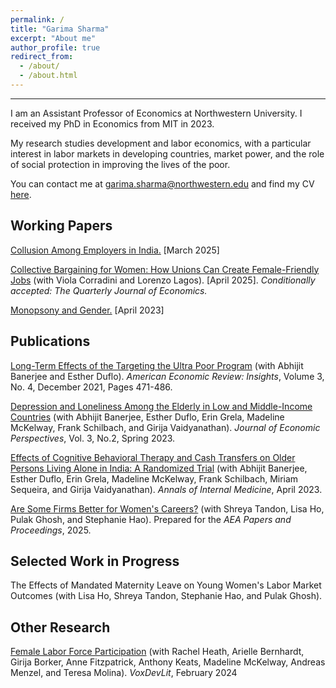 ```yaml
---
permalink: /
title: "Garima Sharma"
excerpt: "About me"
author_profile: true
redirect_from: 
  - /about/
  - /about.html
---
```


------
I am an Assistant Professor of Economics at Northwestern University. I received my PhD in Economics from MIT in 2023.

My research studies development and labor economics, with a particular interest in labor markets in developing countries, market power, and the role of social protection in improving the lives of the poor.

You can contact me at garima.sharma@northwestern.edu and find my CV [here](https://gsharma38.github.io/gsharma.github.io/files/Sharma_CV.pdf). 


Working Papers
------

[Collusion Among Employers in India.](https://gsharma38.github.io/gsharma.github.io/files/collusion_gs.pdf) [March 2025]

[Collective Bargaining for Women: How Unions Can Create Female-Friendly Jobs](https://gsharma38.github.io/gsharma.github.io/files/CBFW_paper_CLS.pdf) (with Viola Corradini and Lorenzo Lagos). [April 2025]. _Conditionally accepted: The Quarterly Journal of Economics._ 

[Monopsony and Gender.](https://gsharma38.github.io/gsharma.github.io/files/monopsony_gender_gsharma.pdf) [April 2023]


Publications
------
[Long-Term Effects of the Targeting the Ultra Poor Program](https://gsharma38.github.io/gsharma.github.io/files/aeri.20200667.pdf) (with Abhijit Banerjee and Esther Duflo). _American Economic Review: Insights_, Volume 3, No. 4, December 2021, Pages 471-486.

[Depression and Loneliness Among the Elderly in Low and Middle-Income Countries](https://gsharma38.github.io/gsharma.github.io/files/JEP_Paper_Dec_2022.pdf) (with Abhijit Banerjee, Esther Duflo, Erin Grela, Madeline McKelway, Frank Schilbach, and Girija Vaidyanathan). _Journal of Economic Perspectives_, Vol. 3, No.2, Spring 2023.

[Effects of Cognitive Behavioral Therapy and Cash Transfers on Older Persons Living Alone in India: A Randomized Trial](https://gsharma38.github.io/gsharma.github.io/files/annals_cbt.pdf) (with Abhijit Banerjee, Esther Duflo, Erin Grela, Madeline McKelway, Frank Schilbach, Miriam Sequeira, and Girija Vaidyanathan). _Annals of Internal Medicine_, April 2023.

[Are Some Firms Better for Women's Careers?](https://gsharma38.github.io/gsharma.github.io/files/1.AEA_P_P_Draft_Jan.pdf) (with Shreya Tandon, Lisa Ho, Pulak Ghosh, and Stephanie Hao). Prepared for the _AEA Papers and Proceedings_, 2025.


Selected Work in Progress
------

The Effects of Mandated Maternity Leave on Young Women's Labor Market Outcomes (with Lisa Ho, Shreya Tandon, Stephanie Hao, and Pulak Ghosh).

Other Research
------

[Female Labor Force Participation](https://gsharma38.github.io/gsharma.github.io/files/FLFP_voxdevlit.pdf) (with Rachel Heath, Arielle Bernhardt, Girija Borker, Anne Fitzpatrick, Anthony Keats, Madeline McKelway, Andreas Menzel, and Teresa Molina). _VoxDevLit_, February 2024
